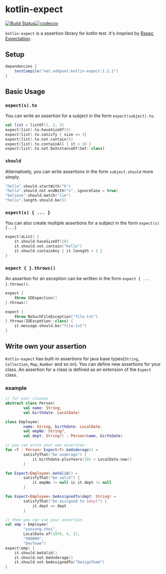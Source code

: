 # kotlin-expect 
[![Build Status](https://travis-ci.org/odd-poet/kotlin-expect.svg?branch=master)](https://travis-ci.org/odd-poet/kotlin-expect)[![codecov](https://codecov.io/gh/odd-poet/kotlin-expect/branch/master/graph/badge.svg)](https://codecov.io/gh/odd-poet/kotlin-expect)

`kotlin-expect` is a assertion library for kotlin test. it's inspried by [Rspec Expectation].


## Setup 

```gradle
dependencies {
    testCompile("net.oddpoet:kotlin-expect:1.2.1")
}
```

## Basic Usage 

### `expect(s).to`

You can write an assertion for a subject in the form `expect(subject).to`.  

```kotlin
val list = listOf(1, 2, 3)
expect(list).to.haveSizeOf(3)
expect(list).to.satisfy { size == 3}
expect(list).to.not.contain(5)
expect(list).to.containAll { it < 10 }
expect(list).to.not.beInstanceOf(Set::class)
```

### `should`

Alternatively, you can write assertions in the form `subject.should` more simply.

```kotlin
"hello".should.startWith("h")
"hello".should.not.endWith("x", ignoreCase = true)
"believe".should.match("lie")
"hello".length.should.be(5)
```

### `expect(s) { ... }`

You can also create multiple assertions for a subject in the form `expect(s) {...}`

```kotlin
expect(aList) {
    it.should.haveSizeOf(10)
    it.should.not.contain("hello")
    it.should.containAny { it.lenngth < 2 }
}
```
### `expect { }.throws()`

An assertion for an exception can be written in the form `expect { ... }.throws()`.

```kotlin
expect {
    throw IOExpection()
}.throws()

expect {
    throw NoSuchFileException("file.txt")
}.throws(IOExcpetion::class) {
    it.message.should.be("file.txt")
}

```

## Write own your assertion
 
`Kotlin-expect` has built-in assertions for java base types(`String`, `Collection`, `Map`, `Number` and so on).
You can define new assertions for your class.
An assertion for a class is defined as an extension of the `Expect` class.

### example

```kotlin
// for your classes
abstract class Person(
        val name: String,
        val birthdate: LocalDate)

class Employee(
        name: String, birthdate: LocalDate,
        val empNo: String?,
        val dept: String?) : Person(name, birthdate)
```

```kotlin
// you can write your own assertion
fun <T : Person> Expect<T>.beUnderage() =
        satisfyThat("be underage") {
            it.birthdate.plusYears(19) > LocalDate.now()
        }

fun Expect<Employee>.beValid() =
        satisfyThat("be valid") {
            it.empNo != null && it.dept != null 
        }

fun Expect<Employee>.beAssignedTo(dept: String) =
        satisfyThat("be assigned to $dept") {
            it.dept == dept 
        }
```
```kotlin
// then you can use your assertion.
val emp = Employee(
        "yunsang.choi",
        LocalDate.of(1976, 4, 2),
        "X00000",
        "DevTeam")
expect(emp) {
    it.should.beValid()
    it.should.not.beUnderage()
    it.should.not.beAssignedTo("DesignTeam")
}

```

[Rspec Expectation]:https://github.com/rspec/rspec-expectations